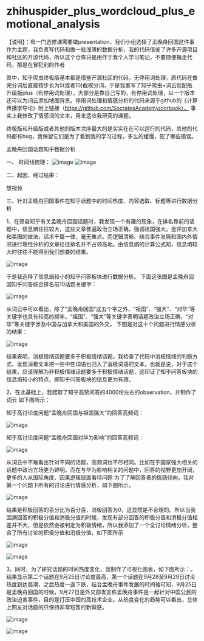 # zhihuspider_plus_wordcloud_plus_emotional_analysis
【说明】：有一门选修课需要做presentation，我们小组选择了孟晚舟回国这件事作为主题，我负责写代码和做一些浅薄的数据分析，我的代码借鉴了许多开源项目和社区的开源代码，所以这个仓库只是用作于我个人学习笔记，不要随便搬走代码，那是在冒犯别的作者

其中，知乎爬虫终极版基本都是借鉴开源社区的代码，无停用词处理，原代码在做完分词后直接按步长为5(或者10)截取分词，于是我重写了知乎爬虫+词云低配版升级版plus（有停用词处理），大部分是靠自己写的，有停用词处理，以一个版本还可以为词云添加地图背景。停用词处理和情感分析的代码来源于github的《计算传播学导论》附上链接（https://github.com/SocratesAcademy/ccrbook）， 事实上我修改了情感词的文本，用来适应我研究的课题。

终极版和升级版或者其他的版本次序最大的是实实在在可以运行的代码，其他的代码都有bug，我保留它们是为了看到我的学习过程，多么的缓慢，犯了哪些错误。

孟晚舟回国话题知乎数据分析

一、 时间线梳理：
 ![image](https://github.com/Afterimages/zhihuspider_plus_wordcloud_plus_emotional_analysis/blob/325d91a991bb00e10e135e54e27ebd7f4df43f20/Snipaste_2021-11-22_14-41-04_LI.jpg)
 ![image](Snipaste_2021-11-22_14-59-32.png)
 
二、起因、经过结果：

放视频

三、针对孟晚舟回国事件在知乎话题中的时间热度、内容选取、标题等进行数据分析

1、在筛查知乎有关孟晚舟回国话题时，我发现一个有趣的现象，在排名靠前的话题中，信息熵往往较大，这些文章普遍政治立场正确，强调祖国强大，批评加拿大和美国的做法，话术千篇一律，毫无重点。而逻辑清晰、结合事件发展和国内外情况进行理性分析的文章往往排名并不占领高地。由信息熵的计算公式知，信息熵较大时往往不能得到我们想要的结果。

![image](信息熵.png)

于是我选择了信息熵较小的知乎问答板块进行数据分析。
下面这张图是孟晚舟回国知乎问答综合排名前10话题关键字：

 ![image](知乎词云.png)
 
从词云中可以看出，除了“孟晚舟回国”这五个字之外，“祖国”、“强大”、“对华”等关键字也具有较高的频率，“祖国”、“强大”等关键字表明话题政治立场正确，“对华”等关键字涉及中国与加拿大和美国的外交。
下图是对这十个问题进行情感分析的结果：

 ![image](知乎情感分析.png)
 
结果表明，消极情绪话题要多于积极情绪话题。我检查了代码中消极情绪的判断方式，发现消极文本把一些中性词语也归入了消极词语的文本，也就是说，对于这个结果，应该理解为非积极情绪话题要多于积极情绪话题，这印证了知乎问答板块的信息熵较小的特点，即知乎问答板块的信息更为有效。

2、在此基础上，我爬取了知乎高赞问答的4000份左右的observation，并制作了词云
如下图所示：

知乎高讨论度问题“孟晚舟回国与祖国强大”的回答高频词：

 ![image](孟回国与祖国强大.png)
 
知乎高讨论度问题“孟晚舟回国对华为影响”的回答高频词：

 ![image](孟回国对华为影响.png)
 
从词云中不难看出针对不同的话题，高频词也不尽相同。比如在于国家强大相关的话题中政治立场更为鲜明。而在与华为影响相关的问题中，回答的视野更加开阔，更多的人从国际角度、因果逻辑层面看待问题
为了了解回答者的情感倾向，我对第一个问题下所有的讨论进行情感分析，如下图所示，

![image](孟回国与祖国强大情感分析1.png)

结果是积极回答的百分比为百分百，消极回答为0，这显然是不合理的。所以当我回溯回答的积极分值和消极分值的时候，发现有部分回答的积极分值和消极分值相差并不大，但是依然会被判定为积极情绪，所以我添加了一个全讨论情绪分析，整合了所有讨论的积极分值和消极分值，如下图所示

![image](孟回国与祖国强大情感分析.png)

![image](孟情感分值.png)
 
 
 
3、同时，为了研究话题的时间热度变化，我制作了可视化图表，如下图所示：。
结果显示第二个话题在9月25日讨论度最高，第一个话题在9月28至9月29日讨论热度到达高潮，之后热度一直下跌，结合孟晚舟事件发展的时间轴可知，9月25日是孟晚舟回国的时候，9月27日是外交部发言称孟晚舟事件是一起针对中国公民的政治迫害事件，目的是打压中国的高技术企业。从热度变化的趋势可以看出，总体上网友对话题的只保持非常短暂的新鲜感。

 ![image](热度1.jpg)
 
 ![image](热度2.jpg)
 

